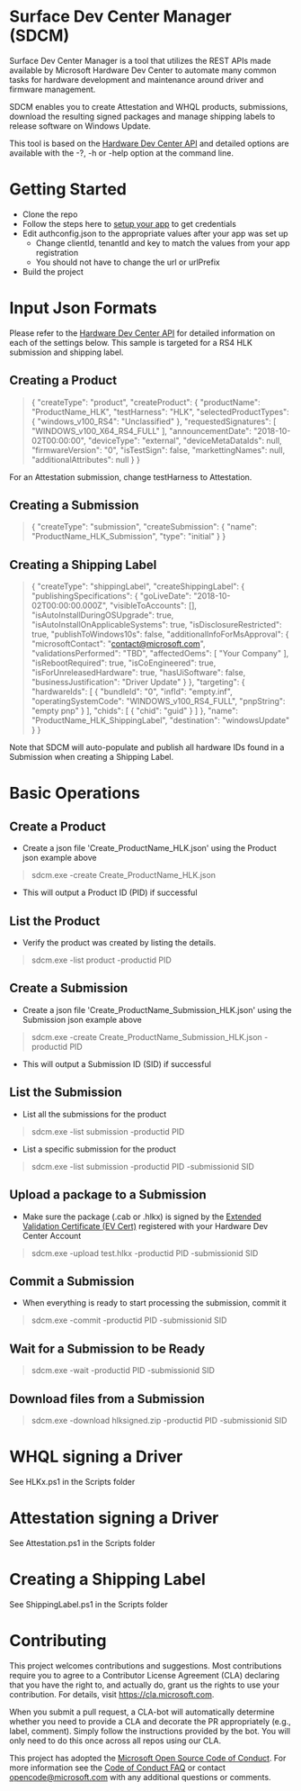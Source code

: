 # Surface Dev Center Manager (SDCM)

Surface Dev Center Manager is a tool that utilizes the REST APIs made available by Microsoft Hardware Dev Center to automate many common tasks for hardware development and maintenance around driver and firmware management.

SDCM enables you to create Attestation and WHQL products, submissions, download the resulting signed packages and manage shipping labels to release software on Windows Update.

This tool is based on the
[Hardware Dev Center API](https://docs.microsoft.com/en-us/windows-hardware/drivers/dashboard/dashboard-api) and detailed options are available with the -?, -h or -help option at the command line.

# Getting Started
- Clone the repo
- Follow the steps here to [setup your app](https://docs.microsoft.com/en-us/windows-hardware/drivers/dashboard/dashboard-api#associate-an-azure-ad-application-with-your-windows-dev-center-account) to get credentials
- Edit authconfig.json to the appropriate values after your app was set up
    - Change clientId, tenantId and key to match the values from your app registration
    - You should not have to change the url or urlPrefix
- Build the project

# Input Json Formats
Please refer to the [Hardware Dev Center API](https://docs.microsoft.com/en-us/windows-hardware/drivers/dashboard/dashboard-api) for detailed information on each of the settings below.  This sample is targeted for a RS4 HLK submission and shipping label.

## Creating a Product
> {
>   "createType": "product",
>   "createProduct": {
>     "productName": "ProductName_HLK",
>     "testHarness": "HLK",
>     "selectedProductTypes": { "windows_v100_RS4": "Unclassified" },
>     "requestedSignatures": [ "WINDOWS_v100_X64_RS4_FULL" ],
>     "announcementDate": "2018-10-02T00:00:00",
>     "deviceType": "external",
>     "deviceMetaDataIds": null,
>     "firmwareVersion": "0",
>     "isTestSign": false,
>     "markettingNames": null,
>     "additionalAttributes": null
>   }
> }

For an Attestation submission, change testHarness to Attestation.

## Creating a Submission
> {
>   "createType": "submission",
>   "createSubmission": {
>     "name": "ProductName_HLK_Submission",
>     "type":  "initial"
>   }
> }

## Creating a Shipping Label
> {
>   "createType": "shippingLabel",
>   "createShippingLabel": {
>       "publishingSpecifications": {
>         "goLiveDate": "2018-10-02T00:00:00.000Z",
>         "visibleToAccounts": [],
>         "isAutoInstallDuringOSUpgrade": true,
>         "isAutoInstallOnApplicableSystems": true,
>         "isDisclosureRestricted": true,
>         "publishToWindows10s": false,
>         "additionalInfoForMsApproval": {
>           "microsoftContact": "contact@microsoft.com",
>           "validationsPerformed": "TBD",
>           "affectedOems": [
>             "Your Company"
>           ],
>           "isRebootRequired": true,
>           "isCoEngineered": true,
>           "isForUnreleasedHardware": true,
>           "hasUiSoftware": false,
>           "businessJustification": "Driver Update"
>         }
>       },
>     "targeting": {
>       "hardwareIds": [
>         {
>           "bundleId": "0",
>           "infId": "empty.inf",
>           "operatingSystemCode": "WINDOWS_v100_RS4_FULL",
>           "pnpString": "empty pnp"
>         }
>       ],
>       "chids": [
>         {
>           "chid": "guid"
>         }
>       ]
>     },
>       "name": "ProductName_HLK_ShippingLabel",
>       "destination": "windowsUpdate"
>   }
> }

Note that SDCM will auto-populate and publish all hardware IDs found in a Submission when creating a Shipping Label.

# Basic Operations
## Create a Product
- Create a json file 'Create_ProductName_HLK.json' using the Product json example above
> sdcm.exe -create Create_ProductName_HLK.json
- This will output a Product ID (PID) if successful
## List the Product
- Verify the product was created by listing the details.
> sdcm.exe -list product -productid PID
## Create a Submission
- Create a json file 'Create_ProductName_Submission_HLK.json' using the Submission json example above
> sdcm.exe -create Create_ProductName_Submission_HLK.json -productid PID
- This will output a Submission ID (SID) if successful
## List the Submission
- List all the submissions for the product
> sdcm.exe -list submission -productid PID
- List a specific submission for the product
> sdcm.exe -list submission -productid PID -submissionid SID
## Upload a package to a Submission
- Make sure the package (.cab or .hlkx) is signed by the [Extended Validation Certificate (EV Cert)](https://docs.microsoft.com/en-us/windows-hardware/drivers/dashboard/get-a-code-signing-certificate) registered with your Hardware Dev Center Account
> sdcm.exe -upload test.hlkx -productid PID -submissionid SID
## Commit a Submission
- When everything is ready to start processing the submission, commit it
> sdcm.exe -commit -productid PID -submissionid SID
## Wait for a Submission to be Ready
> sdcm.exe -wait -productid PID -submissionid SID
## Download files from a Submission
> sdcm.exe -download hlksigned.zip -productid PID -submissionid SID

# WHQL signing a Driver
See HLKx.ps1 in the Scripts folder
# Attestation signing a Driver
See Attestation.ps1 in the Scripts folder
# Creating a Shipping Label
See ShippingLabel.ps1 in the Scripts folder


# Contributing

This project welcomes contributions and suggestions.  Most contributions require you to agree to a
Contributor License Agreement (CLA) declaring that you have the right to, and actually do, grant us
the rights to use your contribution. For details, visit https://cla.microsoft.com.

When you submit a pull request, a CLA-bot will automatically determine whether you need to provide
a CLA and decorate the PR appropriately (e.g., label, comment). Simply follow the instructions
provided by the bot. You will only need to do this once across all repos using our CLA.

This project has adopted the [Microsoft Open Source Code of Conduct](https://opensource.microsoft.com/codeofconduct/).
For more information see the [Code of Conduct FAQ](https://opensource.microsoft.com/codeofconduct/faq/) or
contact [opencode@microsoft.com](mailto:opencode@microsoft.com) with any additional questions or comments.
















